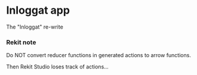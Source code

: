 # Inloggat app

The "Inloggat" re-write

### Rekit note

Do NOT convert reducer functions in generated actions to arrow functions.

Then Rekit Studio loses track of actions... 

